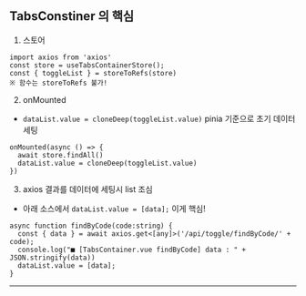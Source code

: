 ## TabsConstiner 의 핵심

1) 스토어
```store
import axios from 'axios'
const store = useTabsContainerStore();
const { toggleList } = storeToRefs(store)
※ 함수는 storeToRefs 불가!
```

2) onMounted
 - `dataList.value = cloneDeep(toggleList.value)` pinia 기준으로 초기 데이터 세팅 
```onMounted 비동기 선언
onMounted(async () => {
  await store.findAll()
  dataList.value = cloneDeep(toggleList.value)
})
```

3) axios 결과를 데이터에 세팅시 list 조심
 - 아래 소스에서 `dataList.value = [data];` 이게 핵심! 
```랜더링 대상 data 가 배열인데, 단건일 경우 그냥 .value로 json결과를 세팅할 때가 있음. 
async function findByCode(code:string) {
  const { data } = await axios.get<[any]>('/api/toggle/findByCode/' + code);
  console.log("■ [TabsContainer.vue findByCode] data : " + JSON.stringify(data))
  dataList.value = [data];
}
```
---

